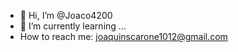 - 👋 Hi, I’m @Joaco4200
- 🐉 I’m currently learning ...
-  How to reach me: joaquinscarone1012@gmail.com
